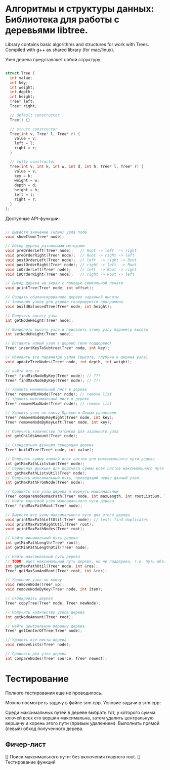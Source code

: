 # Алгоритмы и структуры данных: Библиотека для работы с деревьями libtree.

Library contains basic algorithms and structures for work with Trees.
Compiled with g++ as shared library (for mac/linux).

Узел дерева представляет собой структуру:

```cpp

struct Tree {
  int value;
  int key;
  int weight;
  int depth;
  int height;
  Tree* left;
  Tree* right;

  // default constructor
  Tree() {}

  // struct constructor
  Tree(int v, Tree* l, Tree* r) {
    value = v;
    left = l;
    right = r;
  }

  // fully constructor
  Tree(int v, int k, int w, int d, int h, Tree* l, Tree* r) {
    value = v;
    key = k;
    weight = w;
    depth = d;
    height = h;
    left = l;
    right = r;
  }
};

```


Доступные API-функции:

```cpp

// Вывести значение (ключ) узла node
void showItem(Tree* node);

// Обход дерева различными методами
void preOrderLeft(Tree* node);   // Root -> left  -> right
void preOrderRight(Tree* node);  // Root -> right -> left
void postOrderLeft(Tree* node);  // left  -> right -> Root
void postOrderRight(Tree* node); // right -> left  -> Root
void inOrderLeft(Tree* node);    // left  -> Root -> right
void inOrderRight(Tree* node);   // right -> Root -> left

// Вывод дерева на экран с помощью символьной печати
void printTree(Tree* node, int offset);

// Создать сбалансированное дерево заданной высоты
// Значения узлов для дерева генерируются программно.
void buildBalancedTree(Tree* node, int height);

// Получить высоту узла
int getNodeHeight(Tree* node);

// Вычислить высоту узла и присвоить этому узлу параметр высоты
int setNodeHeight(Tree* node);

// Вставить новый узел в дерево (или поддерево)
Tree* insertKeyToSubtree(Tree* node, int key);

// Обновить все параметры узлов (высота, глубина и ширина узла)
void updateTreeNodes(Tree* node, int depth, int weight);

// найти что-то
Tree* findMinNodeByKey(Tree* node); // ???
Tree* findMaxNodeByKey(Tree* node); // ???

// Удалить минимальный лист в дереве
Tree* removeMinNode(Tree* node); // remove list
// Удалить максимальный лист в дереве
Tree* removeMaxNode(Tree* node); // remove list

// Удалить узел по ключу Правым и Левым удалением
Tree* removeNodeByKeyRight(Tree* node, int key);
Tree* removeNodeByKeyLeft(Tree* node, int key);

// Получить количество потомков для заданного узла
int getChildsAmount(Tree* node);

// Стандартная функция генерации дерева
Tree* buildTree(Tree* node, int value);

// Получить сумму ключей всех листов для максимального пути дерева
int getMaxPathListsSum(Tree* node);
// Сервисная функция для подсчета суммы всех листов максимального пути
int getMaxPathListsUtil(Tree* node);
// Получить максимальный путь, проходящий через данный узел
int getMaxPathFromNode(Tree* node);

// Сравнить все узлы дерева и вернуть максимальный
Tree* compareNodesMaxPath(Tree* node, int maxLength, int rootListSum, Tree* resultRoot);
// Найти корневой узел максимального пути дерева
Tree* findMaxPathRoot(Tree* node);

// Вывести все узлы максимального пути для этого дерева
void printMaxPathLeftUtil(Tree* node); // test: find duplicates
void printMaxPathRightUtil(Tree* root);
void printMaxPathNodes(Tree* root);

// Найти минимальный путь дерева
int getMinPathLength(Tree* root);
int getMinPathLengthUtil(Tree* node);

// Найти максимальный путь дерева
// TODO: ищет максимальный путь дерева, но не поддерева, т.е. путь обязательно проходит через node
int getMaxPathUtil(Tree* node, int &res);
Tree* getMaxSumAndRoot(Tree* root, int &res);

// Удаление узла по ключу
void removeNode(Tree* &p);
void removeNodeByKey(Tree* node, int item);

// Скопировать дерево
Tree* copyTree(Tree* node, Tree* newNode);

// Получить количество узлов дерева
int getNodeAmount(Tree* root);

// Найти центральную вершину дерева
Tree* getCenterOfTree(Tree* node);

// Удалить все листы дерева
void removeLists(Tree* node);

// Сравнить два узла дерева
int compareNodes(Tree* source, Tree* newest);

```

# Тестирование

Полного тестирования еще не проводилось.

Можно посмотреть задачу в файле srm.cpp.
Условие задачи в srm.cpp:

Среди максимальных путей в дереве выбрать тот, у которого сумма ключей всех его вершин максимальна, затем удалить центральную вершину и корень этого пути (правым удалением). Выполнить прямой (левый) обход полученного дерева.

## Фичер-лист
[] Поиск максимального пути: без включения главного root.
[] Тестирование функций

